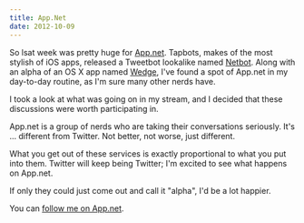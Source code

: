 ```yaml
---
title: App.Net
date: 2012-10-09
---
```


So lsat week was pretty huge for [App.net](https://alpha.app.net). Tapbots, makes of the most stylish of iOS apps, released a Tweetbot lookalike named [Netbot](http://tapbots.com/software/netbot/). Along with an alpha of an OS X app named [Wedge](http://wedge.natestedman.com), I've found a spot of App.net in my day-to-day routine, as I'm sure many other nerds have.

I took a look at what was going on in my stream, and I decided that these discussions were worth participating in.

App.net is a group of nerds who are taking their conversations seriously. It's ... different from Twitter. Not better, not worse, just different.

What you get out of these services is exactly proportional to what you put into them. Twitter will keep being Twitter; I'm excited to see what happens on App.net.

If only they could just come out and call it "alpha", I'd be a lot happier.

You can [follow me on App.net](https://alpha.app.net/ashfurrow).
